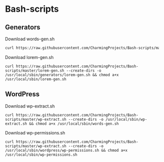 # Bash-scripts
## Generators
Download words-gen.sh
```bash
curl https://raw.githubusercontent.com/CharmingProjects/Bash-scripts/master/words-gen.sh --create-dirs -o /usr/local/sbin/generators/words-gen.sh && chmod a+x /usr/local/sbin/words-gen.sh
```
Download lorem-gen.sh
```
curl https://raw.githubusercontent.com/CharmingProjects/Bash-scripts/master/lorem-gen.sh --create-dirs -o /usr/local/sbin/generators/lorem-gen.sh && chmod a+x /usr/local/sbin/lorem-gen.sh
```
## WordPress
Download wp-extract.sh
```
curl https://raw.githubusercontent.com/CharmingProjects/Bash-scripts/master/wp-extract.sh --create-dirs -o /usr/local/sbin/wp-extract.sh && chmod a+x /usr/local/sbin/words-gen.sh
```
Download wp-permissions.sh
```
curl https://raw.githubusercontent.com/CharmingProjects/Bash-scripts/master/wp-extract.sh --create-dirs -o /usr/local/sbin/wordpress/wp-permissions.sh && chmod a+x /usr/local/sbin/wp-permissions.sh
```
